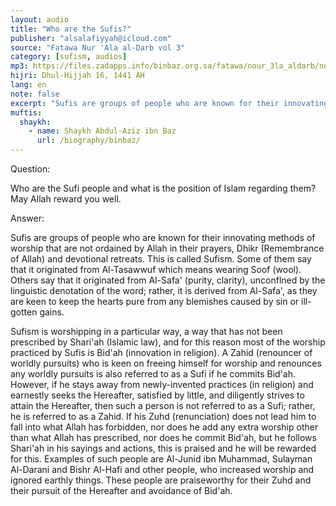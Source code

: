 ```yaml
---
layout: audio
title: "Who are the Sufis?"
publisher: "alsalafiyyah@icloud.com"
source: "Fatawa Nur 'Ala al-Darb vol 3"
category: [sufism, audios]
mp3: https://files.zadapps.info/binbaz.org.sa/fatawa/nour_3la_aldarb/nour_477/47716.mp3
hijri: Dhul-Hijjah 16, 1441 AH
lang: en
note: false
excerpt: "Sufis are groups of people who are known for their innovating methods of worship that are not ordained by Allah in their prayers, Dhikr (Remembrance of Allah) and devotional retreats."
muftis:
  shaykh: 
    - name: Shaykh Abdul-Aziz ibn Baz
      url: /biography/binbaz/
---
```


Question:

Who are the Sufi people and what is the position of Islam regarding them? May Allah 
reward you well.

Answer:

Sufis are groups of people who are known for their innovating methods of worship that are not ordained by Allah in their prayers, Dhikr (Remembrance of Allah) and devotional retreats. This is called Sufism. Some of them say that it originated from Al-Tasawwuf which means wearing Soof (wool). Others say that it originated from Al-Safa' (purity, clarity), unconflned by the linguistic denotation of the word; rather, it is derived from Al-Safa', as they are keen to keep the hearts pure from any blemishes caused by sin or ill-gotten gains. 

Sufism is worshipping in a particular way, a way that has not been prescribed by Shari'ah (Islamic law), and for this reason most of the worship practiced by Sufis is Bid'ah (innovation in religion). A Zahid (renouncer of worldly pursuits) who is keen on freeing himself for worship and renounces any worldly pursuits is also referred to as a Sufi if he commits Bid'ah. However, if he stays away from newly-invented practices (in religion) and earnestly seeks the Hereafter, satisfied by little, and diligently strives to attain the Hereafter, then such a person is not referred to as a Sufi; rather, he is referred to as a Zahid. If his Zuhd (renunciation) does not lead him to fall into what Allah has forbidden, nor does he add any extra worship other than what Allah has prescribed, nor does he commit Bid'ah, but he follows Shari'ah in his sayings and actions, this is praised and he will be rewarded for this. Examples of such people are Al-Junid ibn Muhammad, Sulayman Al-Darani and Bishr Al-Hafi and other people, who increased worship and ignored earthly things. These people are praiseworthy for their Zuhd and their pursuit of the Hereafter and avoidance of Bid'ah. 
